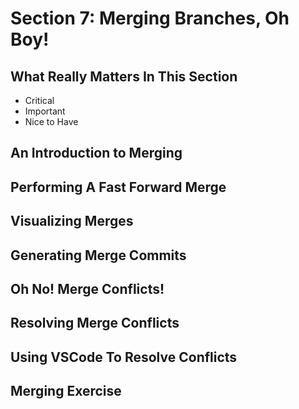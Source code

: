# Section 7: Merging Branches, Oh Boy!

## What Really Matters In This Section
- Critical 
- Important 
- Nice to Have

## An Introduction to Merging

## Performing A Fast Forward Merge

## Visualizing Merges

## Generating Merge Commits

## Oh No! Merge Conflicts!

## Resolving Merge Conflicts

## Using VSCode To Resolve Conflicts

## Merging Exercise
